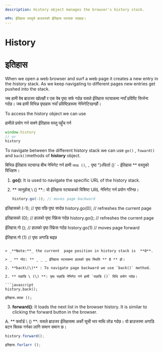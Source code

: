 ```yaml
---
description: History object manages the browser's history stack.

वर्णन: ईतिहास वस्तुले ब्राउजरको ईतिहास स्ट्याक राख्दछ।
---
```


# History

# इतिहास

When we open a web browser and surf a web page it creates a new entry in the history stack. As we keep navigating to different pages new entries get pushed into the stack. 

जब हामी वेब ब्राउजर खोल्छौं र एक वेब पृष्ठ सर्फ गर्दछ यसले ईतिहास स्ट्याकमा नयाँ प्रविष्टि सिर्जना गर्दछ। जब हामी विभिन्न पृष्ठहरू नयाँ प्रविष्टिहरूमा नेभिगेटिरहन्छौं।

To access the history object we can use

हामीले प्रयोग गर्न सक्ने ईतिहास वस्तु पहुँच गर्न

```javascript
window.history
// or
history
```

To navigate  between the different history stack we can use   `go()` , `foward()` and  `back()`methods of **history** object.  

बिभिन्न ईतिहास स्ट्यान्ड बीच नेभिगेट गर्न हामी `जाऊ ()`, `,` पृष्ठ ")` र `फिर्ता ()` - ईतिहास ** वस्तुको विधिहरू।

1. **go\(\)**: It is used to navigate the specific URL of the history stack.

1. ** जानुहोस् \ (\) **:: यो ईतिहास स्ट्याकको विशिष्ट URL नेभिगेट गर्न प्रयोग गरिन्छ।

   ```javascript
   history.go(-1); // moves page backward

इतिहासको (-1); // पृष्ठ पछि पृष्ठ सार्दछ
   history.go(0);  // refreshes the current page

इतिहासको (0); // हालको पृष्ठ रिफ्रेस गर्दछ
   history.go(); // refreshes the current page

ईतिहास.गो (); // हालको पृष्ठ रिफ्रेस गर्दछ
   history.go(1) // moves page forward

ईतिहास.गो (1) // पृष्ठ अगाडि बढ्छ
   ```

   > _**Note:**_ the current  page position in history stack is  **0**.

> _ ** नोट: ** _ _ _ ईतिहास स्ट्याकमा हालको पृष्ठ स्थिति ** 0 ** हो।

2. **back\(\)** : To navigate page backward we use `back()` method.

2. ** पछाडि \ (\) **: पृष्ठ पछाडि नेभिगेट गर्न हामी `पछाडि ()` विधि प्रयोग गर्दछ।

   ```javascript
   history.back();

इतिहास.ब्याक ();
   ```

3. **forward\(\)**: It loads the next list in the browser history. It is similar to clicking the forward button in the browser.

A. ** फर्वार्ड \ (\) **: यसले ब्राउजर ईतिहासमा अर्को सूची भार माथि लोड गर्दछ। यो ब्राउजरमा अगाडि बटन क्लिक गर्नका लागि समान समान छ।

   ```javascript
   history.forward();

इतिहास.forlarr ();
   ```

